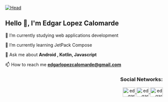[![Head](https://user-images.githubusercontent.com/24995646/189483417-c8008ba0-33eb-46e1-bf4f-bb4a5ed431f2.png)](https://eddyzxq.github.io/)



<h2 align="left">Hello 🤙, I'm Edgar Lopez Calomarde</h3>

<!--


<h1 align="center">A passionate android and frontend developer from Spain</h1>
<img align="right" alt="Coding" width="400" src="https://user-images.githubusercontent.com/24995646/189483022-3f125101-209b-4c9b-990b-cfb4bc9e4068.png">
-->


🔭 I’m currently studying web applications development

🌱 I’m currently learning JetPack Compose

💬 Ask me about **Android , Kotlin, Javascript**

📫 How to reach me **edgarlopezcalomarde@gmail.com**



<h3 align="right">Social Networks:</h3>
<p align="right">

<a href="https://www.linkedin.com/in/edgar-lopez-calomarde-971966212/" target="blank">
<img align="center" src="https://user-images.githubusercontent.com/24995646/189480478-5dba734a-5e84-4b18-b6d1-d283dd14c7a6.svg" alt="edgar linkedin" height="30"width="40" />
</a>


<a href="https://www.instagram.com/eltete_edgar/" target="blank">
<img align="center" src="https://user-images.githubusercontent.com/24995646/189480656-b46ce576-691d-4619-aa4e-3aad18ddbf10.svg" alt="edgar instagram" height="30"width="40" />
</a>


<a href="https://www.youtube.com/channel/UC4Bp0euKLbYgoGeJopYTlVg" target="blank">
<img align="center" src="https://user-images.githubusercontent.com/24995646/189480681-3b45b5aa-42a6-4aaf-bb94-962cb5f6149c.svg" alt="edgar youtube" height="30"width="40" />
</a>


</p>

